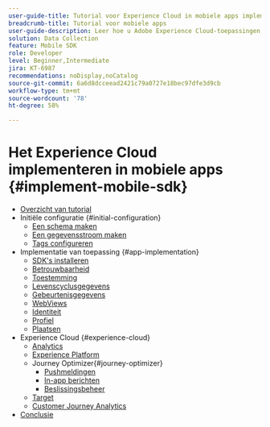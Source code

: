 ```yaml
---
user-guide-title: Tutorial voor Experience Cloud in mobiele apps implementeren
breadcrumb-title: Tutorial voor mobiele apps
user-guide-description: Leer hoe u Adobe Experience Cloud-toepassingen kunt implementeren in mobiele apps met Experience Platform Mobile SDK.
solution: Data Collection
feature: Mobile SDK
role: Developer
level: Beginner,Intermediate
jira: KT-6987
recommendations: noDisplay,noCatalog
source-git-commit: 6a6d8dcceead2421c79a0727e18bec97dfe3d9cb
workflow-type: tm+mt
source-wordcount: '78'
ht-degree: 58%

---
```



# Het Experience Cloud implementeren in mobiele apps {#implement-mobile-sdk}

+ [Overzicht van tutorial](overview.md)
+ Initiële configuratie {#initial-configuration}
   + [Een schema maken](create-schema.md)
   + [Een gegevensstroom maken](create-datastream.md)
   + [Tags configureren](configure-tags.md)
+ Implementatie van toepassing {#app-implementation}
   + [SDK&#39;s installeren](install-sdks.md)
   + [Betrouwbaarheid](assurance.md)
   + [Toestemming](consent.md)
   + [Levenscyclusgegevens](lifecycle-data.md)
   + [Gebeurtenisgegevens](events.md)
   + [WebViews](web-views.md)
   + [Identiteit](identity.md)
   + [Profiel](profile.md)
   + [Plaatsen](places.md)
+ Experience Cloud {#experience-cloud}
   + [Analytics](analytics.md)
   + [Experience Platform](platform.md)
   + Journey Optimizer{#journey-optimizer}
      + [Pushmeldingen](journey-optimizer-push.md)
      + [In-app berichten](journey-optimizer-inapp.md)
      + [Beslissingsbeheer](journey-optimizer-offers.md)
   + [Target](target.md)
   + [Customer Journey Analytics](customer-journey-analytics.md)
+ [Conclusie](conclusion.md)


